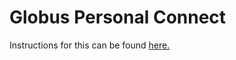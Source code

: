# Globus Personal Connect

Instructions for this can be found [here.](https://github.com/jetstream-cloud/atmosphere-ansible/blob/master/docs/globus_personal_connect.md)

